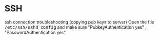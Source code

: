 # SSH
ssh connection troubleshooting (copying pub keys to server)
Open the file <kbd>/etc/ssh/sshd_config</kbd> and make sure "PubkeyAuthentication yes" , "PasswordAuthentication yes"
